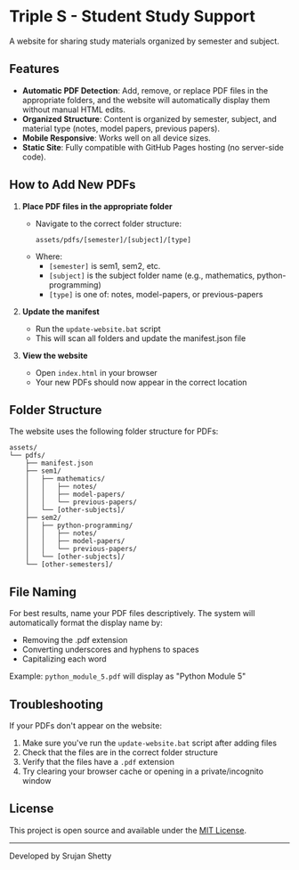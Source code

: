 # Triple S - Student Study Support

A website for sharing study materials organized by semester and subject.

## Features

- **Automatic PDF Detection**: Add, remove, or replace PDF files in the appropriate folders, and the website will automatically display them without manual HTML edits.
- **Organized Structure**: Content is organized by semester, subject, and material type (notes, model papers, previous papers).
- **Mobile Responsive**: Works well on all device sizes.
- **Static Site**: Fully compatible with GitHub Pages hosting (no server-side code).

## How to Add New PDFs

1. **Place PDF files in the appropriate folder**
   - Navigate to the correct folder structure:
     ```
     assets/pdfs/[semester]/[subject]/[type]
     ```
   - Where:
     - `[semester]` is sem1, sem2, etc.
     - `[subject]` is the subject folder name (e.g., mathematics, python-programming)
     - `[type]` is one of: notes, model-papers, or previous-papers

2. **Update the manifest**
   - Run the `update-website.bat` script
   - This will scan all folders and update the manifest.json file

3. **View the website**
   - Open `index.html` in your browser
   - Your new PDFs should now appear in the correct location

## Folder Structure

The website uses the following folder structure for PDFs:

```
assets/
└── pdfs/
    ├── manifest.json
    ├── sem1/
    │   ├── mathematics/
    │   │   ├── notes/
    │   │   ├── model-papers/
    │   │   └── previous-papers/
    │   └── [other-subjects]/
    ├── sem2/
    │   ├── python-programming/
    │   │   ├── notes/
    │   │   ├── model-papers/
    │   │   └── previous-papers/
    │   └── [other-subjects]/
    └── [other-semesters]/
```

## File Naming

For best results, name your PDF files descriptively. The system will automatically format the display name by:
- Removing the .pdf extension
- Converting underscores and hyphens to spaces
- Capitalizing each word

Example: `python_module_5.pdf` will display as "Python Module 5"

## Troubleshooting

If your PDFs don't appear on the website:

1. Make sure you've run the `update-website.bat` script after adding files
2. Check that the files are in the correct folder structure
3. Verify that the files have a `.pdf` extension
4. Try clearing your browser cache or opening in a private/incognito window

## License

This project is open source and available under the [MIT License](LICENSE).

---

Developed by Srujan Shetty 